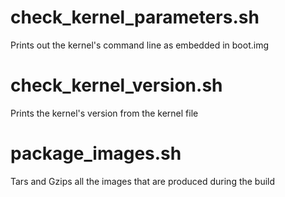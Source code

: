 check_kernel_parameters.sh
==========================

Prints out the kernel's command line as embedded in boot.img

check_kernel_version.sh
=======================

Prints the kernel's version from the kernel file

package_images.sh
=================

Tars and Gzips all the images that are produced during the build
